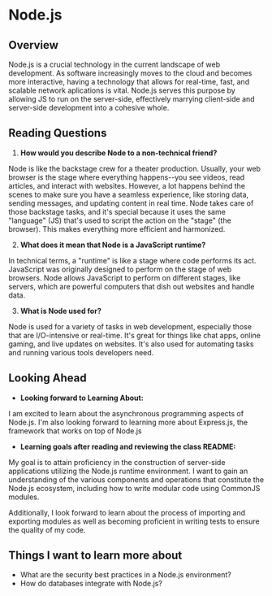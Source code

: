 # Node.js

## Overview
Node.js is a crucial technology in the current landscape of web development. As software increasingly moves to the cloud and becomes more interactive, having a technology that allows for real-time, fast, and scalable network aplications is vital. Node.js serves this purpose by allowing JS to run on the server-side, effectively marrying client-side and server-side development into a cohesive whole. 

## Reading Questions
1. **How would you describe Node to a non-technical friend?**

Node is like the backstage crew for a theater production. Usually, your web browser is the stage where everything happens--you see videos, read articles, and interact with websites. However, a lot happens behind the scenes to make sure you have a seamless experience, like storing data, sending messages, and updating content in real time. Node takes care of those backstage tasks, and it's special because it uses the same "language" (JS) that's used to script the action on the "stage" (the browser). This makes everything more efficient and harmonized. 

2. **What does it mean that Node is a JavaScript runtime?**

In technical terms, a "runtime" is like a stage where code performs its act. JavaScript was originally designed to perform on the stage of web browsers. Node allows JavaScript to perform on different stages, like servers, which are powerful computers that dish out websites and handle data. 

3. **What is Node used for?**

Node is used for a variety of tasks in web development, especially those that are I/O-intensive or real-time. It's great for things like chat apps, online gaming, and live updates on websites. It's also used for automating tasks and running various tools developers need. 

## Looking Ahead

- **Looking forward to Learning About:**

I am excited to learn about the asynchronous programming aspects of Node.js. I'm also looking forward to learning more about Express.js, the framework that works on top of Node.js

- **Learning goals after reading and reviewing the class README:**

My goal is to attain proficiency in the construction of server-side applications utilizing the Node.js runtime environment. I want to gain an understanding of the various components and operations that constitute the Node.js ecosystem, including how to write modular code using CommonJS modules.

Additionally, I look forward to learn about the process of importing and exporting modules as well as becoming proficient in writing tests to ensure the quality of my code. 

## Things I want to learn more about 
- What are the security best practices in a Node.js environment? 
- How do databases integrate with Node.js? 


